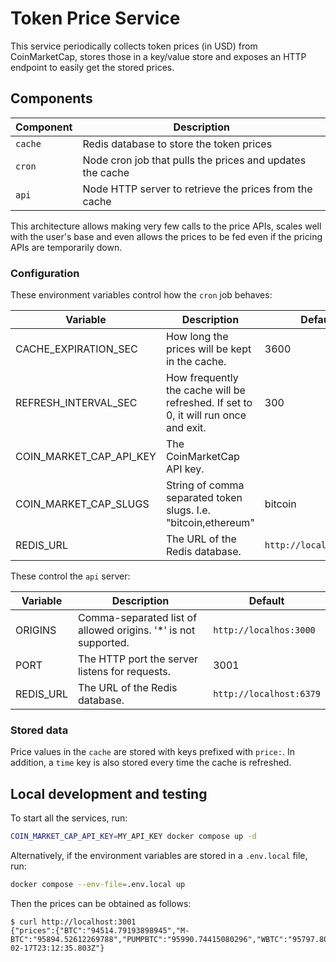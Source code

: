 # Token Price Service

This service periodically collects token prices (in USD) from CoinMarketCap, stores those in a key/value store and exposes an HTTP endpoint to easily get the stored prices.

## Components

| Component | Description                                               |
| --------- | --------------------------------------------------------- |
| `cache`   | Redis database to store the token prices                  |
| `cron`    | Node cron job that pulls the prices and updates the cache |
| `api`     | Node HTTP server to retrieve the prices from the cache    |

This architecture allows making very few calls to the price APIs, scales well with the user's base and even allows the prices to be fed even if the pricing APIs are temporarily down.

### Configuration

These environment variables control how the `cron` job behaves:

| Variable                | Description                                                                         | Default                 |
| ----------------------- | ----------------------------------------------------------------------------------- | ----------------------- |
| CACHE_EXPIRATION_SEC    | How long the prices will be kept in the cache.                                      | 3600                    |
| REFRESH_INTERVAL_SEC    | How frequently the cache will be refreshed. If set to 0, it will run once and exit. | 300                     |
| COIN_MARKET_CAP_API_KEY | The CoinMarketCap API key.                                                          |                         |
| COIN_MARKET_CAP_SLUGS   | String of comma separated token slugs. I.e. "bitcoin,ethereum"                      | bitcoin                 |
| REDIS_URL               | The URL of the Redis database.                                                      | `http://localhost:6379` |

These control the `api` server:

| Variable  | Description                                                     | Default                 |
| --------- | --------------------------------------------------------------- | ----------------------- |
| ORIGINS   | Comma-separated list of allowed origins. '\*' is not supported. | `http://localhos:3000`  |
| PORT      | The HTTP port the server listens for requests.                  | 3001                    |
| REDIS_URL | The URL of the Redis database.                                  | `http://localhost:6379` |

### Stored data

Price values in the `cache` are stored with keys prefixed with `price:`.
In addition, a `time` key is also stored every time the cache is refreshed.

## Local development and testing

To start all the services, run:

```sh
COIN_MARKET_CAP_API_KEY=MY_API_KEY docker compose up -d
```

Alternatively, if the environment variables are stored in a `.env.local` file, run:

```sh
docker compose --env-file=.env.local up
```

Then the prices can be obtained as follows:

```console
$ curl http://localhost:3001
{"prices":{"BTC":"94514.79193898945","M-BTC":"95894.52612269788","PUMPBTC":"95990.74415080296","WBTC":"95797.80677773379"},"time":"2025-02-17T23:12:35.803Z"}
```
